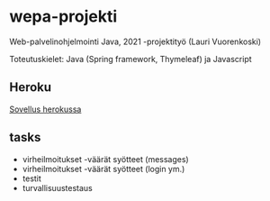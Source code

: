 # wepa-projekti
Web-palvelinohjelmointi Java, 2021 -projektityö (Lauri Vuorenkoski)

Toteutuskielet: Java (Spring framework, Thymeleaf) ja Javascript

## Heroku

[Sovellus herokussa](https://hidden-tundra-44605.herokuapp.com/)

## tasks

- virheilmoitukset -väärät syötteet (messages)
- virheilmoitukset -väärät syötteet (login ym.)
- testit
- turvallisuustestaus
